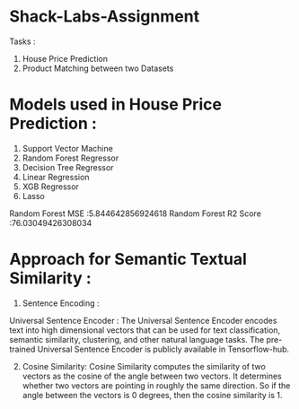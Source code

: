 # Shack-Labs-Assignment

Tasks :
1.  House Price Prediction
2.  Product Matching between two Datasets


# Models used in House Price Prediction :
1.  Support Vector Machine
2.  Random Forest Regressor
3.  Decision Tree Regressor
4.  Linear Regression
5.  XGB Regressor
6.  Lasso

Random Forest MSE :5.844642856924618
Random Forest R2 Score :76.03049426308034



# Approach for Semantic Textual Similarity :

1. Sentence Encoding :

Universal Sentence Encoder :  The Universal Sentence Encoder encodes text into high dimensional vectors that can be used for text classification, semantic similarity, clustering, and other natural language tasks. The pre-trained Universal Sentence Encoder is publicly available in Tensorflow-hub.


2.  Cosine Similarity: Cosine Similarity computes the similarity of two vectors as the cosine of the angle between two vectors. It determines whether two vectors are pointing in roughly the same direction. So if the angle between the vectors is 0 degrees, then the cosine similarity is 1.
